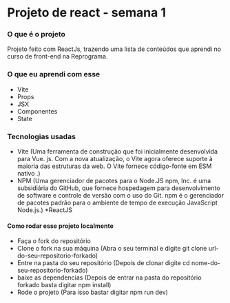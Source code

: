 # Projeto de react - semana 1 

### O que é o projeto
 Projeto feito com ReactJs, trazendo uma lista de conteúdos que aprendi no curso de front-end na Reprograma.

### O que eu aprendi com esse 

  * Vite
  * Props
  * JSX
  * Componentes
  * State

### Tecnologias usadas

 * Vite (Uma ferramenta de construção que foi inicialmente desenvolvida para Vue. js. Com a nova atualização, o Vite agora oferece suporte à maioria das estruturas da web. O Vite fornece código-fonte em ESM nativo .)
 * NPM (Uma gerenciador de pacotes para o Node.JS npm, Inc. é uma subsidiária do GitHub, que fornece hospedagem para desenvolvimento de software e controle de versão com o uso do Git. npm é o gerenciador de pacotes padrão para o ambiente de tempo de execução JavaScript Node.js.)
 *ReactJS
 
#### Como rodar esse projeto localmente
  * Faça o fork do repositório
  * Clone o fork na sua máquina (Abra o seu terminal e digite git clone url-do-seu-repositorio-forkado)
  * Entre na pasta do seu repositório (Depois de clonar digite cd nome-do-seu-repositorio-forkado)
  * baixe as dependencias (Depois de entrar na pasta do repositório forkado basta digitar npm install)
  * Rode o projeto (Para isso bastar digitar npm run dev)

